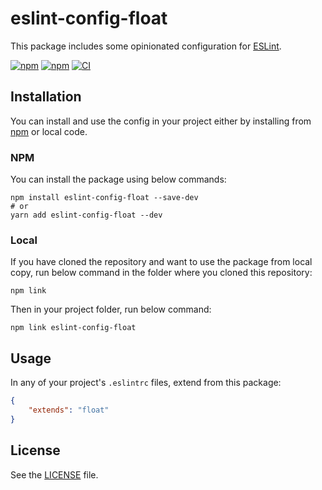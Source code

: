 # eslint-config-float

This package includes some opinionated configuration for [ESLint](https://eslint.org/).

[![npm](https://img.shields.io/npm/v/eslint-config-float)](https://www.npmjs.com/package/eslint-config-float)
[![npm](https://img.shields.io/npm/dm/eslint-config-float)](https://www.npmjs.com/package/eslint-config-float)
[![CI](https://github.com/swipefintech/eslint-config-float/actions/workflows/lint.yml/badge.svg?branch=main)](https://github.com/swipefintech/eslint-config-float/actions/workflows/lint.yml)

## Installation

You can install and use the config in your project either by installing from [npm](https://npmjs.com/package/eslint-config-float) or local code.

### NPM

You can install the package using below commands:

```shell
npm install eslint-config-float --save-dev
# or
yarn add eslint-config-float --dev
```

### Local

If you have cloned the repository and want to use the package from local copy, run below command in the folder where you cloned this repository:

```shell
npm link
```

Then in your project folder, run below command:

```shell
npm link eslint-config-float
```

## Usage

In any of your project's `.eslintrc` files, extend from this package:

```json
{
    "extends": "float"
}
```

## License

See the [LICENSE](LICENSE) file.
